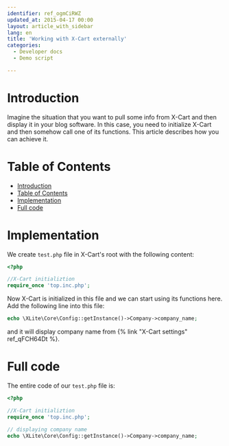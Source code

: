 ```yaml
---
identifier: ref_ogmCiRWZ
updated_at: 2015-04-17 00:00
layout: article_with_sidebar
lang: en
title: 'Working with X-Cart externally'
categories:
  - Developer docs
  - Demo script

---
```



# Introduction

Imagine the situation that you want to pull some info from X-Cart and then display it in your blog software. In this case, you need to initialize X-Cart and then somehow call one of its functions. This article describes how you can achieve it.

# Table of Contents

*   [Introduction](#introduction)
*   [Table of Contents](#table-of-contents)
*   [Implementation](#implementation)
*   [Full code](#full-code)

# Implementation

We create `test.php` file in X-Cart's root with the following content: 

```php
<?php

//X-Cart initializtion
require_once 'top.inc.php';
```

Now X-Cart is initialized in this file and we can start using its functions here. Add the following line into this file: 

```php
echo \XLite\Core\Config::getInstance()->Company->company_name;
```

and it will display company name from {% link "X-Cart settings" ref_qFCH64Dt %}.

# Full code

The entire code of our `test.php` file is: 

```php
<?php

//X-Cart initializtion
require_once 'top.inc.php';

// displaying company name
echo \XLite\Core\Config::getInstance()->Company->company_name;
```
